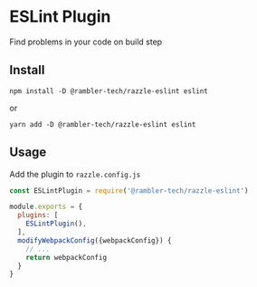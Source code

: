 # ESLint Plugin

Find problems in your code on build step

## Install

```
npm install -D @rambler-tech/razzle-eslint eslint
```

or

```
yarn add -D @rambler-tech/razzle-eslint eslint
```

## Usage

Add the plugin to `razzle.config.js`

```js
const ESLintPlugin = require('@rambler-tech/razzle-eslint')

module.exports = {
  plugins: [
    ESLintPlugin(),
  ],
  modifyWebpackConfig({webpackConfig}) {
    // ...
    return webpackConfig
  }
}
```
